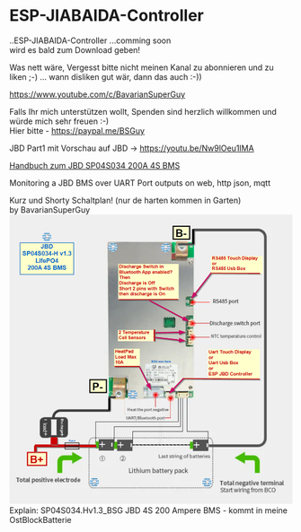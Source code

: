 # ESP-JIABAIDA-Controller

..ESP-JIABAIDA-Controller ...comming soon  
wird es bald zum Download geben!

Was nett wäre, Vergesst bitte nicht meinen Kanal zu abonnieren und zu liken ;-) ... wann disliken gut wär, dann das auch :-))  

https://www.youtube.com/c/BavarianSuperGuy  

Falls Ihr mich unterstützen wollt, Spenden sind herzlich willkommen und würde mich sehr freuen :-)  
Hier bitte - https://paypal.me/BSGuy  

JBD Part1 mit Vorschau auf JBD  -> https://youtu.be/Nw9lOeu1IMA  


<a href="A04_From Your Webside - JBD-SP04S034-_-A04.pdf" type="application/pdf" class="image fit">Handbuch zum JBD SP04S034 200A 4S BMS </a> 


Monitoring a JBD BMS over UART Port outputs on  web, http json, mqtt  
  
Kurz und Shorty Schaltplan! (nur de harten kommen in Garten)  
by BavarianSuperGuy  
<img src="SP04S034.Hv1.3_BSG.png" alt="SP04S034.Hv1.3_BSG"/>  
Explain: SP04S034.Hv1.3_BSG JBD 4S 200 Ampere BMS - kommt in meine OstBlockBatterie  

